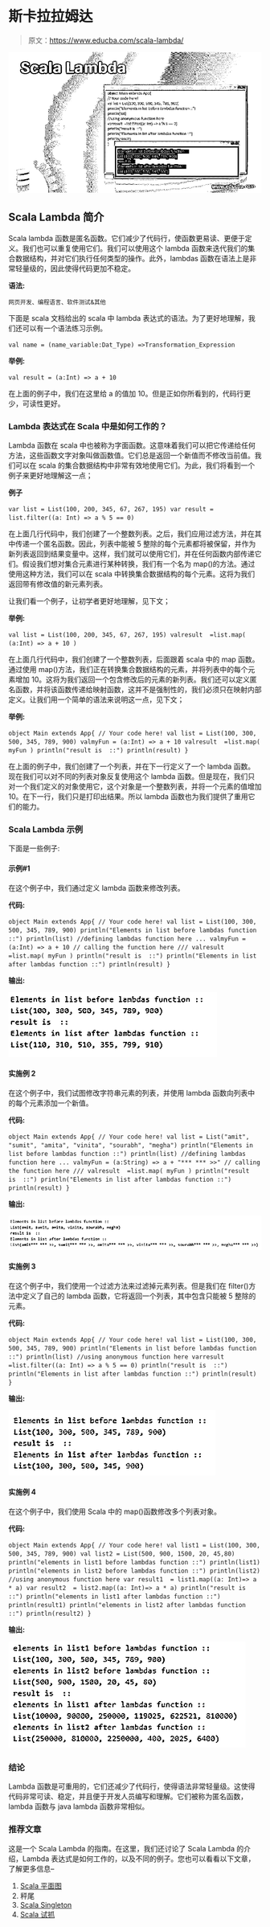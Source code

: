 # 斯卡拉拉姆达

> 原文：<https://www.educba.com/scala-lambda/>

![Scala Lambda](img/13749ccff990c8829ee109ba481897ec.png)



## Scala Lambda 简介

Scala lambda 函数是匿名函数。它们减少了代码行，使函数更易读、更便于定义。我们也可以重复使用它们。我们可以使用这个 lambda 函数来迭代我们的集合数据结构，并对它们执行任何类型的操作。此外，lambdas 函数在语法上是非常轻量级的，因此使得代码更加不稳定。

**语法:**

<small>网页开发、编程语言、软件测试&其他</small>

下面是 scala 文档给出的 scala 中 lambda 表达式的语法。为了更好地理解，我们还可以有一个语法练习示例。

`val name = (name_variable:Dat_Type) =>Transformation_Expression`

**举例:**

`val result = (a:Int) => a + 10`

在上面的例子中，我们在这里给 a 的值加 10。但是正如你所看到的，代码行更少，可读性更好。

### Lambda 表达式在 Scala 中是如何工作的？

Lambda 函数在 scala 中也被称为字面函数。这意味着我们可以把它传递给任何方法，这些函数文字对象叫做函数值。它们总是返回一个新值而不修改当前值。我们可以在 scala 的集合数据结构中非常有效地使用它们。为此，我们将看到一个例子来更好地理解这一点；

**例子**

`var list = List(100, 200, 345, 67, 267, 195)
var result = list.filter((a: Int) => a % 5 == 0)`

在上面几行代码中，我们创建了一个整数列表。之后，我们应用过滤方法，并在其中传递一个匿名函数。因此，列表中能被 5 整除的每个元素都将被保留，并作为新列表返回到结果变量中。这样，我们就可以使用它们，并在任何函数内部传递它们。假设我们想对集合元素进行某种转换，我们有一个名为 map()的方法。通过使用这种方法，我们可以在 scala 中转换集合数据结构的每个元素。这将为我们返回带有修改值的新元素列表。

让我们看一个例子，让初学者更好地理解，见下文；

**举例:**

`val list = List(100, 200, 345, 67, 267, 195)
valresult  =list.map( (a:Int) => a + 10 )`

在上面几行代码中，我们创建了一个整数列表，后面跟着 scala 中的 map 函数。通过使用 map()方法，我们正在转换集合数据结构的元素，并将列表中的每个元素增加 10。这将为我们返回一个包含修改后的元素的新列表。我们还可以定义匿名函数，并将该函数传递给映射函数，这并不是强制性的，我们必须只在映射内部定义。让我们用一个简单的语法来说明这一点，见下文；

**举例:**

`object Main extends App{
// Your code here!
val list = List(100, 300, 500, 345, 789, 900)
valmyFun = (a:Int) => a + 10
valresult  =list.map( myFun )
println("result is  ::")
println(result)
}`

在上面的例子中，我们创建了一个列表，并在下一行定义了一个 lambda 函数。现在我们可以对不同的列表对象反复使用这个 lambda 函数。但是现在，我们只对一个我们定义的对象使用它，这个对象是一个整数列表，并将一个元素的值增加 10。在下一行，我们只是打印出结果。所以 lambda 函数也为我们提供了重用它们的能力。

### Scala Lambda 示例

下面是一些例子:

#### 示例#1

在这个例子中，我们通过定义 lambda 函数来修改列表。

**代码:**

`object Main extends App{
// Your code here!
val list = List(100, 300, 500, 345, 789, 900)
println("Elements in list before lambdas function ::")
println(list)
//defining lambdas function here ...
valmyFun = (a:Int) => a + 10
// calling the function here ///
valresult  =list.map( myFun )
println("result is  ::")
println("Elements in list after lambdas function ::")
println(result)
}`

**输出:**

![Scala Lambda-1.1](img/b2ec16eb6865ad26ce60f0b173af7fc0.png)



#### 实施例 2

在这个例子中，我们试图修改字符串元素的列表，并使用 lambda 函数向列表中的每个元素添加一个新值。

**代码:**

`object Main extends App{
// Your code here!
val list = List("amit", "sumit", "amita", "vinita", "sourabh", "megha")
println("Elements in list before lambdas function ::")
println(list)
//defining lambdas function here ...
valmyFun = (a:String) => a + "*** *** >>"
// calling the function here ///
valresult  =list.map( myFun )
println("result is  ::")
println("Elements in list after lambdas function ::")
println(result)
}`

**输出:**

![Scala Lambda-1.2](img/6962b0466f7c99afbe235d4f246cd561.png)



#### 实施例 3

在这个例子中，我们使用一个过滤方法来过滤掉元素列表。但是我们在 filter()方法中定义了自己的 lambda 函数，它将返回一个列表，其中包含只能被 5 整除的元素。

**代码:**

`object Main extends App{
// Your code here!
val list = List(100, 300, 500, 345, 789, 900)
println("Elements in list before lambdas function ::")
println(list)
//using anonymous function here
varresult  =list.filter((a: Int) => a % 5 == 0)
println("result is  ::")
println("Elements in list after lambdas function ::")
println(result)
}`

**输出:**

![Element in list before lambda](img/d4cf49aa6030a122709dfb2ed6b8c075.png)



#### 实施例 4

在这个例子中，我们使用 Scala 中的 map()函数修改多个列表对象。

**代码:**

`object Main extends App{
// Your code here!
val list1 = List(100, 300, 500, 345, 789, 900)
val list2 = List(500, 900, 1500, 20, 45,80)
println("elements in list1 before lambdas function ::")
println(list1)
println("elements in list2 before lambdas function ::")
println(list2)
//using anonymous function here
var result1  = list1.map((a: Int)=> a * a)
var result2  = list2.map((a: Int)=> a * a)
println("result is  ::")
println("elements in list1 after lambdas function ::")
println(result1)
println("elements in list2 after lambdas function ::")
println(result2)
}`

**输出:**

![element list](img/91b9bc7e4e959dd90cb81deedaa7326b.png)



### 结论

Lambda 函数是可重用的，它们还减少了代码行，使得语法非常轻量级。这使得代码非常可读、稳定，并且便于开发人员编写和理解。它们被称为匿名函数，lambda 函数与 java lambda 函数非常相似。

### 推荐文章

这是一个 Scala Lambda 的指南。在这里，我们还讨论了 Scala Lambda 的介绍，Lambda 表达式是如何工作的，以及不同的例子。您也可以看看以下文章，了解更多信息–

1.  [Scala 平面图](https://www.educba.com/scala-flatmap/)
2.  秤尾
3.  [Scala Singleton](https://www.educba.com/scala-singleton/)
4.  [Scala 试抓](https://www.educba.com/scala-try-catch/)





